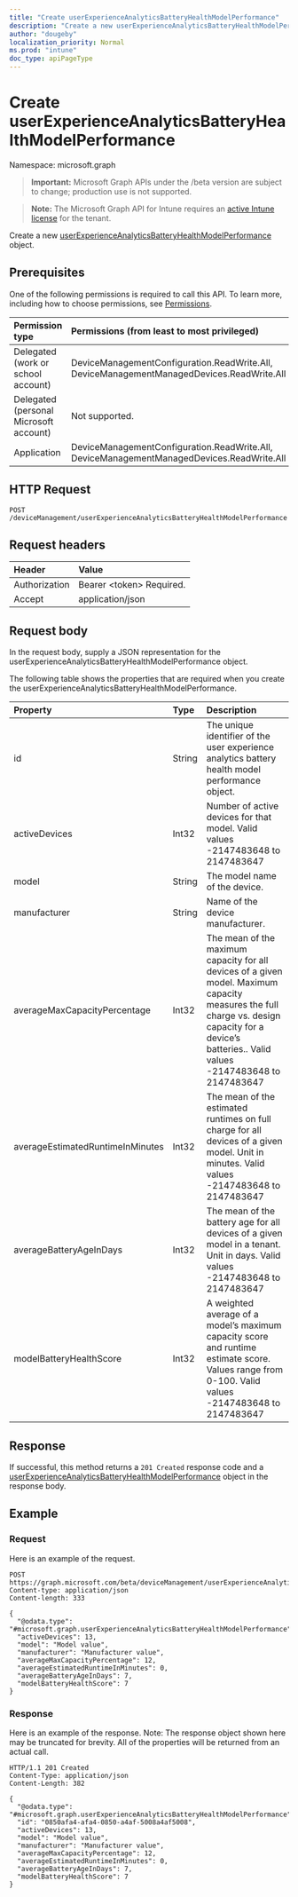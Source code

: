 ```yaml
---
title: "Create userExperienceAnalyticsBatteryHealthModelPerformance"
description: "Create a new userExperienceAnalyticsBatteryHealthModelPerformance object."
author: "dougeby"
localization_priority: Normal
ms.prod: "intune"
doc_type: apiPageType
---
```


# Create userExperienceAnalyticsBatteryHealthModelPerformance

Namespace: microsoft.graph

> **Important:** Microsoft Graph APIs under the /beta version are subject to change; production use is not supported.

> **Note:** The Microsoft Graph API for Intune requires an [active Intune license](https://go.microsoft.com/fwlink/?linkid=839381) for the tenant.

Create a new [userExperienceAnalyticsBatteryHealthModelPerformance](../resources/intune-devices-userexperienceanalyticsbatteryhealthmodelperformance.md) object.

## Prerequisites
One of the following permissions is required to call this API. To learn more, including how to choose permissions, see [Permissions](/graph/permissions-reference).

|Permission type|Permissions (from least to most privileged)|
|:---|:---|
|Delegated (work or school account)|DeviceManagementConfiguration.ReadWrite.All, DeviceManagementManagedDevices.ReadWrite.All|
|Delegated (personal Microsoft account)|Not supported.|
|Application|DeviceManagementConfiguration.ReadWrite.All, DeviceManagementManagedDevices.ReadWrite.All|

## HTTP Request
<!-- {
  "blockType": "ignored"
}
-->
``` http
POST /deviceManagement/userExperienceAnalyticsBatteryHealthModelPerformance
```

## Request headers
|Header|Value|
|:---|:---|
|Authorization|Bearer &lt;token&gt; Required.|
|Accept|application/json|

## Request body
In the request body, supply a JSON representation for the userExperienceAnalyticsBatteryHealthModelPerformance object.

The following table shows the properties that are required when you create the userExperienceAnalyticsBatteryHealthModelPerformance.

|Property|Type|Description|
|:---|:---|:---|
|id|String|The unique identifier of the user experience analytics battery health model performance object.|
|activeDevices|Int32|Number of active devices for that model. Valid values -2147483648 to 2147483647|
|model|String|The model name of the device.|
|manufacturer|String|Name of the device manufacturer.|
|averageMaxCapacityPercentage|Int32|The mean of the maximum capacity for all devices of a given model. Maximum capacity measures the full charge vs. design capacity for a device’s batteries.. Valid values -2147483648 to 2147483647|
|averageEstimatedRuntimeInMinutes|Int32|The mean of the estimated runtimes on full charge for all devices of a given model. Unit in minutes. Valid values -2147483648 to 2147483647|
|averageBatteryAgeInDays|Int32|The mean of the battery age for all devices of a given model in a tenant. Unit in days. Valid values -2147483648 to 2147483647|
|modelBatteryHealthScore|Int32|A weighted average of a model’s maximum capacity score and runtime estimate score. Values range from 0-100. Valid values -2147483648 to 2147483647|



## Response
If successful, this method returns a `201 Created` response code and a [userExperienceAnalyticsBatteryHealthModelPerformance](../resources/intune-devices-userexperienceanalyticsbatteryhealthmodelperformance.md) object in the response body.

## Example

### Request
Here is an example of the request.
``` http
POST https://graph.microsoft.com/beta/deviceManagement/userExperienceAnalyticsBatteryHealthModelPerformance
Content-type: application/json
Content-length: 333

{
  "@odata.type": "#microsoft.graph.userExperienceAnalyticsBatteryHealthModelPerformance",
  "activeDevices": 13,
  "model": "Model value",
  "manufacturer": "Manufacturer value",
  "averageMaxCapacityPercentage": 12,
  "averageEstimatedRuntimeInMinutes": 0,
  "averageBatteryAgeInDays": 7,
  "modelBatteryHealthScore": 7
}
```

### Response
Here is an example of the response. Note: The response object shown here may be truncated for brevity. All of the properties will be returned from an actual call.
``` http
HTTP/1.1 201 Created
Content-Type: application/json
Content-Length: 382

{
  "@odata.type": "#microsoft.graph.userExperienceAnalyticsBatteryHealthModelPerformance",
  "id": "0850afa4-afa4-0850-a4af-5008a4af5008",
  "activeDevices": 13,
  "model": "Model value",
  "manufacturer": "Manufacturer value",
  "averageMaxCapacityPercentage": 12,
  "averageEstimatedRuntimeInMinutes": 0,
  "averageBatteryAgeInDays": 7,
  "modelBatteryHealthScore": 7
}
```




